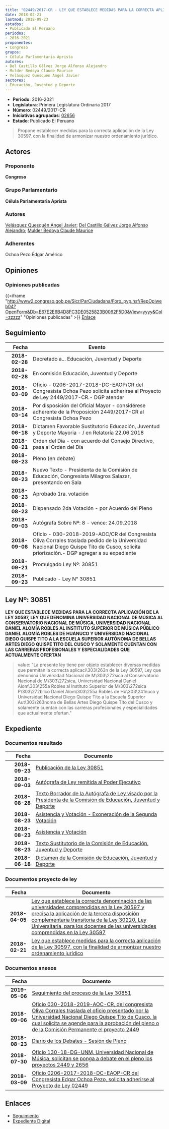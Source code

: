 ```yaml
---
title: "02449/2017-CR - LEY QUE ESTABLECE MEDIDAS PARA LA CORRECTA APLICACIÓN DE LA LEY 30597, CON LA FINALIDAD DE ARMONIZAR NUESTRO ORDENAMIENTO JURÍDICO"
date: 2018-02-21
lastmod: 2018-09-23
estados:
- Publicado El Peruano
periodos:
- 2016-2021
proponentes:
- Congreso
grupos:
- Célula Parlamentaria Aprista
autores:
- Del Castillo Gálvez Jorge Alfonso Alejandro
- Mulder Bedoya Claude Maurice
- Velásquez Quesquén Angel Javier
sectores:
- Educación, Juventud y Deporte
---
```

- **Periodo**: 2016-2021
- **Legislatura**: Primera Legislatura Ordinaria 2017
- **Número**: 02449/2017-CR
- **Iniciativas agrupadas**: [02656](../../02600/02656)
- **Estado**: Publicado El Peruano

> Propone establecer medidas para la correcta aplicación de la Ley 30597, con la finalidad de armonizar nuestro ordenamiento jurídico.


## Actores

### Proponente

**Congreso**

### Grupo Parlamentario

**Célula Parlamentaria Aprista**

### Autores

[Velásquez Quesquén Angel Javier](mailto:mailto:jvelasquezq@congreso.gob.pe); [Del Castillo Gálvez Jorge Alfonso Alejandro](mailto:mailto:jdelcastillo@congreso.gob.pe); [Mulder Bedoya Claude Maurice](mailto:mailto:mmulder@congreso.gob.pe)

### Adherentes

Ochoa Pezo Édgar Américo

## Opiniones

### Opiniones publicadas

{{<iframe "http://www2.congreso.gob.pe/Sicr/ParCiudadana/Foro_pvp.nsf/RepOpiweb04?OpenForm&Db=E67E2E6B4D8FC3DE0525823B0062F5D0&View=yyyy&Col=zzzzz" "Opiniones publicadas" >}}
[Enlace](http://www2.congreso.gob.pe/Sicr/ParCiudadana/Foro_pvp.nsf/RepOpiweb04?OpenForm&Db=E67E2E6B4D8FC3DE0525823B0062F5D0&View=yyyy&Col=zzzzz)


## Seguimiento

| Fecha | Evento |
|------:|--------|
| **2018-02-28** | Decretado a... Educación, Juventud y Deporte |
| **2018-02-28** | En comisión Educación, Juventud y Deporte |
| **2018-03-09** | Oficio - 0206-2017-2018-DC-EAOP/CR del Congresista Ochoa Pezo solicita adherirse al Proyecto de Ley 2449/2017-CR.- DGP atender |
| **2018-03-14** | Por disposición del Oficial Mayor - considérese adherente de la Proposición 2449/2017-CR al Congresista Ochoa Pezo |
| **2018-06-18** | Dictamen Favorable Sustitutorio Educación, Juventud y Deporte Mayoria - / en Relatoría 22.06.2018 |
| **2018-08-21** | Orden del Día - con acuerdo del Consejo Directivo, pasa al Orden del Día |
| **2018-08-23** | Pleno (en debate) |
| **2018-08-23** | Nuevo Texto - Presidenta de la Comisión de Educación, Congresista Milagros Salazar, presentando en Sala |
| **2018-08-23** | Aprobado 1ra. votación |
| **2018-08-23** | Dispensado 2da Votación - por Acuerdo del Pleno |
| **2018-09-03** | Autógrafa Sobre Nº: 8 - vence: 24.09.2018 |
| **2018-09-06** | Oficio - 030-2018-2019-AOC/CR del Congresista Oliva Corrales traslada pedido de la Universidad Nacional Diego Quispe Tito de Cusco, solicita priorización.- DGP agregar a su expediente |
| **2018-09-21** | Promulgado Ley Nº: 30851 |
| **2018-09-23** | Publicado - Ley N° 30851 |

## Ley Nº: 30851

**LEY QUE ESTABLECE MEDIDAS PARA LA CORRECTA APLICACIÓN DE LA LEY 30597, LEY QUE DENOMINA UNIVERSIDAD NACIONAL DE MÚSICA AL CONSERVATORIO NACIONAL DE MÚSICA, UNIVERSIDAD NACIONAL DANIEL ALOMÍA ROBLES AL INSTITUTO SUPERIOR DE MÚSICA PÚBLICO DANIEL ALOMÍA ROBLES DE HUÁNUCO Y UNIVERSIDAD NACIONAL DIEGO QUISPE TITO A LA ESCUELA SUPERIOR AUTÓNOMA DE BELLAS ARTES DIEGO QUISPE TITO DEL CUSCO Y SOLAMENTE CUENTAN CON LAS CARRERAS PROFESIONALES Y ESPECIALIDADES QUE ACTUALMENTE OFERTAN**

> value: "La presente ley tiene por objeto establecer diversas medidas que permitan la correcta aplicaci\303\263n de la Ley 30597, Ley que denomina Universidad Nacional de M\303\272sica al Conservatorio Nacional de M\303\272sica, Universidad Nacional Daniel Alom\303\255a Robles al Instituto Superior de M\303\272sica P\303\272blico Daniel Alom\303\255a Robles de Hu\303\241nuco y Universidad Nacional Diego Quispe Tito a la Escuela Superior Aut\303\263noma de Bellas Artes Diego Quispe Tito del Cusco y solamente cuentan con las carreras profesionales y especialidades que actualmente ofertan."


## Expediente

### Documentos resultado

| Fecha | Documento |
|------:|-----------|
| **2018-09-23** | [Publicación de la Ley 30851](http://www.leyes.congreso.gob.pe/Documentos/2016_2021/ADLP/Normas_Legales/30851-LEY.pdf) |
| **2018-09-03** | [Autógrafa de Ley remitida al Poder Ejecutivo](http://www.leyes.congreso.gob.pe/Documentos/2016_2021/ADLP/Texto_Aprobado/AU0244920180903.pdf) |
| **2018-08-28** | [Texto Borrador de la Autógrafa de Ley visado por la Presidenta de la Comisión de Educación, Juventud y Deporte](http://www.leyes.congreso.gob.pe/Documentos/2016_2021/Texto_Borrador_de_Autografa/BAU0244920180828.pdf) |
| **2018-08-23** | [Asistencia y Votación - Exoneración de la Segunda Votación](http://www.leyes.congreso.gob.pe/Documentos/2016_2021/Asistencia_y_Votacion/Proyectos_de_Ley/Exoneracion_de_Segunda_Votacion/ESV0244920180823.pdf) |
| **2018-08-23** | [Asistencia y Votación](http://www.leyes.congreso.gob.pe/Documentos/2016_2021/Asistencia_y_Votacion/Proyectos_de_Ley/AV0244920180823.pdf) |
| **2018-08-23** | [Texto Sustitutorio de la Comisión de Educación, Juventud y Deporte](http://www.leyes.congreso.gob.pe/Documentos/2016_2021/Texto_Sustitutorio/Proyectos_de_Ley/TS0244920180823.pdf) |
| **2018-06-18** | [Dictamen de la Comisión de Educación, Juventud y Deporte](http://www.leyes.congreso.gob.pe/Documentos/2016_2021/Dictamenes/Proyectos_de_Ley/02449DC10MAY20180618..pdf) |

### Documentos proyecto de ley

| Fecha | Documento |
|------:|-----------|
| **2018-04-05** | [Ley que establece la correcta denominación de las universidades comprendidas en la Ley 30597 y precisa la aplicación de la tercera disposición complementaria transitoria de la Ley 30220, Ley Universitaria, para los docentes de las universidades comprendidas en la Ley 30597](http://www.leyes.congreso.gob.pe/Documentos/2016_2021/Proyectos_de_Ley_y_de_Resoluciones_Legislativas/PL0265620180405.pdf) |
| **2018-02-21** | [Ley que establece medidas para la correcta aplicación de la Ley 30597, con la finalidad de armonizar nuestro ordenamiento jurídico](http://www.leyes.congreso.gob.pe/Documentos/2016_2021/Proyectos_de_Ley_y_de_Resoluciones_Legislativas/PL0244920180221...pdf) |

### Documentos anexos

| Fecha | Documento |
|------:|-----------|
| **2019-05-06** | [Seguimiento del proceso de la Ley 30851](http://www.leyes.congreso.gob.pe/Documentos/2016_2021/Seguimiento_de_Proyectos_de_Ley/02449PL20190506.pdf) |
| **2018-09-06** | [Oficio 030-2018-2019-AOC-CR, del congresista Oliva Corrales traslada el oficio presentado por la Universidad Nacional Diego Quispe Tito de Cusco, la cual solicita se agende para la aprobación del pleno o de la Comisión Permanente el proyecto 2449](http://www.leyes.congreso.gob.pe/Documentos/2016_2021/Oficios/Congresistas/OFICIO-030-2018-2019-AOC-CR.pdf) |
| **2018-08-23** | [Diario de los Debates - Sesión de Pleno](http://www2.congreso.gob.pe/Sicr/DiarioDebates/Publicad.nsf/SesionesPleno/05256D6E0073DFE9052582F3005E30B1/$FILE/PLO-2018-5.pdf) |
| **2018-07-30** | [Oficio 130-18-DG-UNM, Universidad Nacional de Música, solicitan se ponga a debate en el pleno los proyectos 2449 y 2656](http://www.leyes.congreso.gob.pe/Documentos/2016_2021/Oficios/Otras_Instituciones/OFICIO-130-18-DG-UNM.pdf) |
| **2018-03-09** | [Oficio 0206-2017-2018-DC-EAOP-CR del Congresista Edgar Ochoa Pezo, solicita adherirse al Proyecto de Ley 02449](http://www.leyes.congreso.gob.pe/Documentos/2016_2021/Oficios/Congresistas/OFICIO-0206-2017-2018-DC-EAOP-CR.pdf) |

## Enlaces

- [Seguimiento](http://www2.congreso.gob.pe/Sicr/TraDocEstProc/CLProLey2016.nsf/f7fff46988ca05b1052578e100829cc7/9cbb7c9303344fb50525823b0067d759?OpenDocument)
- [Expediente Digital](http://www2.congreso.gob.pe/Sicr/TraDocEstProc/Expvirt_2011.nsf/visbusqptramdoc1621/02449?opendocument)

